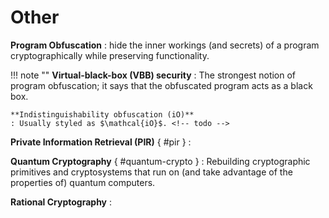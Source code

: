 # Other

**Program Obfuscation**
: hide the inner workings (and secrets) of a program cryptographically while preserving functionality. 

!!! note ""
    **Virtual-black-box (VBB) security**
    : The strongest notion of program obfuscation; it says that the obfuscated program acts as a black box. <!-- is there an impossibility result for this? -->

    **Indistinguishability obfuscation (iO)**
    : Usually styled as $\mathcal{iO}$. <!-- todo -->

**Private Information Retrieval (PIR)** { #pir }
: 
<!-- Weaker version of 1-out-of-$n$ OT -->

**Quantum Cryptography** { #quantum-crypto }
: Rebuilding cryptographic primitives and cryptosystems that run on (and take advantage of the properties of) quantum computers.

**Rational Cryptography**
: 
